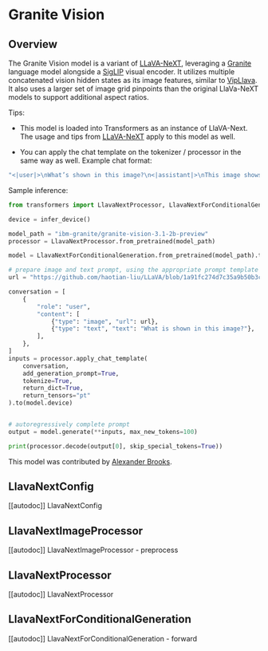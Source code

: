 <!--Copyright 2025 The HuggingFace Team. All rights reserved.

Licensed under the Apache License, Version 2.0 (the "License"); you may not use this file except in compliance with
the License. You may obtain a copy of the License at

http://www.apache.org/licenses/LICENSE-2.0

Unless required by applicable law or agreed to in writing, software distributed under the License is distributed on
an "AS IS" BASIS, WITHOUT WARRANTIES OR CONDITIONS OF ANY KIND, either express or implied. See the License for the
specific language governing permissions and limitations under the License.

⚠️ Note that this file is in Markdown but contain specific syntax for our doc-builder (similar to MDX) that may not be
rendered properly in your Markdown viewer.

-->

# Granite Vision

## Overview

The Granite Vision model is a variant of [LLaVA-NeXT](llava_next), leveraging a [Granite](granite) language model alongside a [SigLIP](SigLIP) visual encoder. It utilizes multiple concatenated vision hidden states as its image features, similar to [VipLlava](vipllava). It also uses a larger set of image grid pinpoints than the original LlaVa-NeXT models to support additional aspect ratios.

Tips:
- This model is loaded into Transformers as an instance of LlaVA-Next. The usage and tips from [LLaVA-NeXT](llava_next) apply to this model as well.

- You can apply the chat template on the tokenizer / processor in the same way as well. Example chat format:
```bash
"<|user|>\nWhat’s shown in this image?\n<|assistant|>\nThis image shows a red stop sign.<|end_of_text|><|user|>\nDescribe the image in more details.\n<|assistant|>\n"
```

Sample inference:
```python
from transformers import LlavaNextProcessor, LlavaNextForConditionalGeneration, infer_device

device = infer_device()

model_path = "ibm-granite/granite-vision-3.1-2b-preview"
processor = LlavaNextProcessor.from_pretrained(model_path)

model = LlavaNextForConditionalGeneration.from_pretrained(model_path).to(device)

# prepare image and text prompt, using the appropriate prompt template
url = "https://github.com/haotian-liu/LLaVA/blob/1a91fc274d7c35a9b50b3cb29c4247ae5837ce39/images/llava_v1_5_radar.jpg?raw=true"

conversation = [
    {
        "role": "user",
        "content": [
            {"type": "image", "url": url},
            {"type": "text", "text": "What is shown in this image?"},
        ],
    },
]
inputs = processor.apply_chat_template(
    conversation,
    add_generation_prompt=True,
    tokenize=True,
    return_dict=True,
    return_tensors="pt"
).to(model.device)


# autoregressively complete prompt
output = model.generate(**inputs, max_new_tokens=100)

print(processor.decode(output[0], skip_special_tokens=True))
```

This model was contributed by [Alexander Brooks](https://huggingface.co/abrooks9944).

## LlavaNextConfig

[[autodoc]] LlavaNextConfig

## LlavaNextImageProcessor

[[autodoc]] LlavaNextImageProcessor
    - preprocess

## LlavaNextProcessor

[[autodoc]] LlavaNextProcessor

## LlavaNextForConditionalGeneration

[[autodoc]] LlavaNextForConditionalGeneration
    - forward
